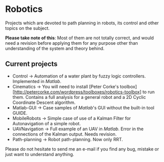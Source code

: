 # Robotics
Projects which are devoted to path planning in robots, its control and other topics on the subject. 

**Please take note of this**: Most of them are not totally correct, and would need a revision before applying them for any purpose other than understanding of the system and theory behind. 

## Current projects
* Control -> Automation of a water plant by fuzzy logic controllers. Implemented in *Matlab*.
* Cinematics -> You will need to install [Peter Corke's toolbox][http://petercorke.com/wordpress/toolboxes/robotics-toolbox] to run them. Contains a full analysis for a general robot and a 2D Cyclic Coordinate Descent algorithm.
* Matlab-GUI -> Case samples of *Matlab*'s GUI without the built-in tool GUIDE.
* MobileRobots -> Simple case of use of a Kalman Filter for Autonavigation of a simple robot.
* UAVNavigation -> Full example of an UAV in *Matlab*. Error in the connections of the Kalman output. Needs revision.
* Path-planning -> Robot path-planning. Now only RRT.

Please do not hesitate to send me an e-mail if you find any bug, mistake or just want to understand anything.

